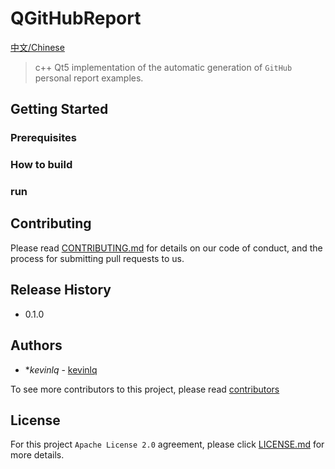 # QGitHubReport

[中文/Chinese](README_zh.md)

> c++ Qt5 implementation of the automatic generation of `GitHub` personal report examples.

## Getting Started 

### Prerequisites


### How to build

### run

## Contributing

Please read [CONTRIBUTING.md](#) for details on our code of conduct, and the process for submitting pull requests to us.


## Release History

- 0.1.0

## Authors

* **kevinlq*  - [kevinlq](http://kevinlq.com/)

To see more contributors to this project, please read [contributors](#)

## License

For this project `Apache License 2.0`  agreement, please click [LICENSE.md](LICENSE.md) for more details.